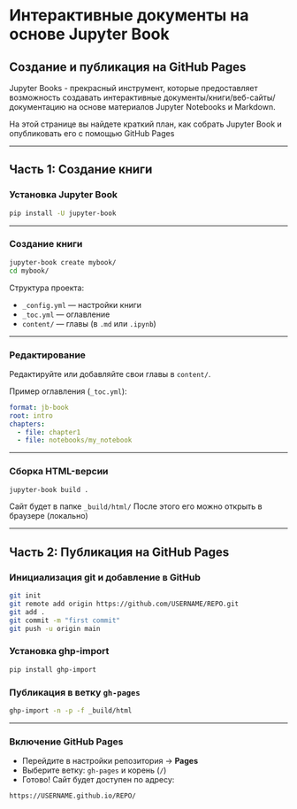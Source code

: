 # Интерактивные документы на основе Jupyter Book

## Cоздание и публикация на GitHub Pages

Jupyter Books - прекрасный инструмент, которые предоставляет возможность создавать интерактивные документы/книги/веб-сайты/документацию на основе материалов Jupyter Notebooks и Markdown.

На этой странице вы найдете краткий план, как собрать Jupyter Book и опубликовать его с помощью GitHub Pages

---

## Часть 1: Создание книги

### Установка Jupyter Book

```bash
pip install -U jupyter-book
```

---

### Создание книги

```bash
jupyter-book create mybook/
cd mybook/
```

Структура проекта:

- `_config.yml` — настройки книги
- `_toc.yml` — оглавление
- `content/` — главы (в `.md` или `.ipynb`)

---

### Редактирование

Редактируйте или добавляйте свои главы в `content/`.

Пример оглавления (`_toc.yml`):

```yaml
format: jb-book
root: intro
chapters:
  - file: chapter1
  - file: notebooks/my_notebook
```

---

### Сборка HTML-версии

```bash
jupyter-book build .
```

Сайт будет в папке `_build/html/`
После этого его можно открыть в браузере (локально)

---

## Часть 2: Публикация на GitHub Pages

### Инициализация git и добавление в GitHub

```bash
git init
git remote add origin https://github.com/USERNAME/REPO.git
git add .
git commit -m "first commit"
git push -u origin main
```

### Установка ghp-import

```bash
pip install ghp-import
```

### Публикация в ветку `gh-pages`

```bash
ghp-import -n -p -f _build/html
```

---

### Включение GitHub Pages

- Перейдите в настройки репозитория → **Pages**
- Выберите ветку: `gh-pages` и корень (`/`)
- Готово! Сайт будет доступен по адресу:

```
https://USERNAME.github.io/REPO/
```
